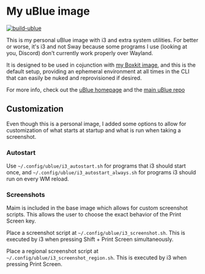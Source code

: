 # My uBlue image

[![build-ublue](https://github.com/jerbmega/ublue/actions/workflows/build.yml/badge.svg?branch=live)](https://github.com/jerbmega/ublue/actions/workflows/build.yml)

This is my personal uBlue image with i3 and extra system utilities. For better or worse, it's i3 and not Sway because some programs I use (looking at you, Discord) don't currently work properly over Wayland.

It is designed to be used in cojunction with [my Boxkit image](https://github.com/jerbmega/boxkit), and this is the default setup, providing an ephemeral environment at all times in the CLI that can easily be nuked and reprovisioned if desired.

For more info, check out the [uBlue homepage](https://ublue.it/) and the [main uBlue repo](https://github.com/ublue-os/main/)

## Customization

Even though this is a personal image, I added some options to allow for customization of what starts at startup and what is run when taking a screenshot.

### Autostart

Use `~/.config/ublue/i3_autostart.sh` for programs that i3 should start once, and `~/.config/ublue/i3_autostart_always.sh` for programs i3 should run on every WM reload.

### Screenshots

Maim is included in the base image which allows for custom screenshot scripts. This allows the user to choose the exact behavior of the Print Screen key.

Place a screenshot script at `~/.config/ublue/i3_screenshot.sh`. This is executed by i3 when pressing Shift + Print Screen simultaneously.

Place a regional screenshot script at `~/.config/ublue/i3_screenshot_region.sh`. This is executed by i3 when pressing Print Screen.
